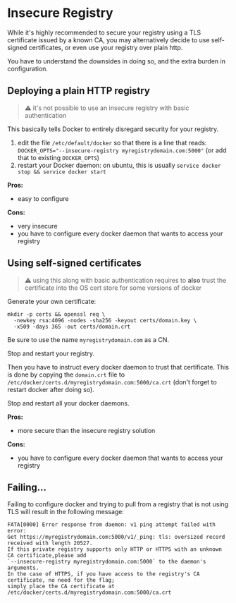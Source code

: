 <!--[metadata]>
+++
title = "Docker Registry 2.0"
description = "Deploying an insecure Registry"
keywords = ["registry, images, repository"]
[menu.main]
parent="smn_registry"
+++
<![end-metadata]-->

# Insecure Registry

While it's highly recommended to secure your registry using a TLS certificate issued by a known CA, you may alternatively decide to use self-signed certificates, or even use your registry over plain http.

You have to understand the downsides in doing so, and the extra burden in configuration.

## Deploying a plain HTTP registry

> :warning: it's not possible to use an insecure registry with basic authentication

This basically tells Docker to entirely disregard security for your registry.

1. edit the file `/etc/default/docker` so that there is a line that reads: `DOCKER_OPTS="--insecure-registry myregistrydomain.com:5000"` (or add that to existing `DOCKER_OPTS`)
2. restart your Docker daemon: on ubuntu, this is usually `service docker stop && service docker start`

**Pros:**

 - easy to configure
 
**Cons:**
 
 - very insecure
 - you have to configure every docker daemon that wants to access your registry 
  
## Using self-signed certificates

> :warning: using this along with basic authentication requires to **also** trust the certificate into the OS cert store for some versions of docker

Generate your own certificate:

    mkdir -p certs && openssl req \
      -newkey rsa:4096 -nodes -sha256 -keyout certs/domain.key \
      -x509 -days 365 -out certs/domain.crt

Be sure to use the name `myregistrydomain.com` as a CN.

Stop and restart your registry.

Then you have to instruct every docker daemon to trust that certificate. This is done by copying the `domain.crt` file to `/etc/docker/certs.d/myregistrydomain.com:5000/ca.crt` (don't forget to restart docker after doing so).

Stop and restart all your docker daemons.

**Pros:**

 - more secure than the insecure registry solution

**Cons:**

 - you have to configure every docker daemon that wants to access your registry

## Failing...

Failing to configure docker and trying to pull from a registry that is not using TLS will result in the following message:

```
FATA[0000] Error response from daemon: v1 ping attempt failed with error:
Get https://myregistrydomain.com:5000/v1/_ping: tls: oversized record received with length 20527. 
If this private registry supports only HTTP or HTTPS with an unknown CA certificate,please add 
`--insecure-registry myregistrydomain.com:5000` to the daemon's arguments.
In the case of HTTPS, if you have access to the registry's CA certificate, no need for the flag;
simply place the CA certificate at /etc/docker/certs.d/myregistrydomain.com:5000/ca.crt
```
